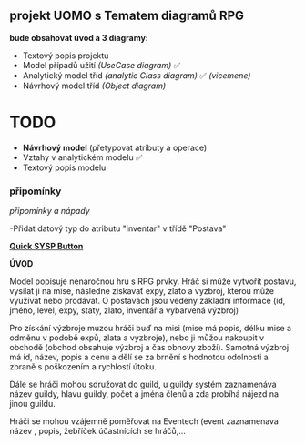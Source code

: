 ## projekt UOMO s Tematem diagramů RPG 
**bude obsahovat úvod a 3 diagramy:**
- Textový popis projektu 
- Model případů užití *(UseCase diagram)* ✅
- Analytický model tříd *(analytic Class diagram)*  ✅ *(vicemene)*
- Návrhový model tříd *(Object diagram)*

# TODO
- **Návrhový model** (přetypovat atributy a operace)
- Vztahy v analytickém modelu ✅
- Textový popis modelu

### připomínky
*připomínky a nápady*

-Přidat datový typ do atributu "inventar" v třídě "Postava"

[**Quick SYSP Button**](https://github.com/Maruch-MrSky/SYSPository)

**ÚVOD** 

Model popisuje nenáročnou hru s RPG prvky. Hráč si může vytvořit postavu, vysílat ji na mise, následne získavať expy, zlato a vyzbroj, kterou může využívat nebo prodávat. 
O postavách jsou vedeny základní informace (id, jméno, level, expy, staty, zlato, inventář a vybarvená výzbroj)

Pro získání výzbroje muzou hráči buď na misi (mise má popis, délku mise a odměnu v podobě expů, zlata a vyzbroje), nebo ji můžou nakoupit v obchodě (obchod obsahuje výzbroj a čas obnovy zboží). Samotná výzbroj má id, název, popis a cenu a dělí se za brnění s hodnotou odolnosti a zbraně s poškozením a rychlostí útoku.

Dále se hráči mohou sdružovat do guild, u guildy systém zaznamenáva název guildy, hlavu guildy, počet a jména členů a zda probíhá nájezd na jinou guildu.

Hráči se mohou vzájemně poměřovat na Eventech (event zaznamenava název , popis, žebříček účastnících se hráčů,...
